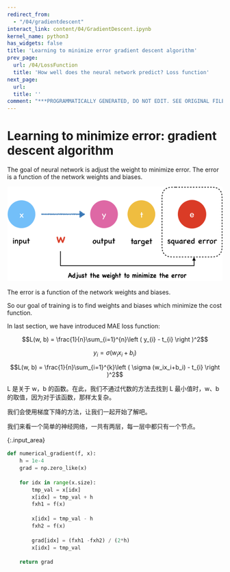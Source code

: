```yaml
---
redirect_from:
  - "/04/gradientdescent"
interact_link: content/04/GradientDescent.ipynb
kernel_name: python3
has_widgets: false
title: 'Learning to minimize error gradient descent algorithm'
prev_page:
  url: /04/LossFunction
  title: 'How well does the neural network predict? Loss function'
next_page:
  url: 
  title: ''
comment: "***PROGRAMMATICALLY GENERATED, DO NOT EDIT. SEE ORIGINAL FILES IN /content***"
---
```


# Learning to minimize error: gradient descent algorithm

The goal of neural network is adjust the weight to minimize error. The error is a function of the network weights and biases. 

![](img/GA0.png)

The error is a function of the network weights and biases. 

So our goal of training is to find weights and biases which minimize the cost function.

In last section, we have introduced MAE loss function:

$$L(w, b) = \frac{1}{n}\sum_{i=1}^{n}\left ( y_{i} - t_{i} \right )^2$$

$$y_i = \sigma (w_ix_i+b_i)$$

$$L(w, b) = \frac{1}{n}\sum_{i=1}^{k}\left ( \sigma (w_ix_i+b_i) - t_{i} \right )^2$$

L 是关于 w，b 的函数。在此，我们不通过代数的方法去找到 L 最小值时，w、b的取值，因为对于该函数，那样太复杂。

我们会使用梯度下降的方法，让我们一起开始了解吧。

我们来看一个简单的神经网络，一共有两层，每一层中都只有一个节点。



{:.input_area}
```python
def numerical_gradient(f, x):
    h = 1e-4
    grad = np.zero_like(x)
    
    for idx in range(x.size):
        tmp_val = x[idx]
        x[idx] = tmp_val + h
        fxh1 = f(x)
        
        x[idx] = tmp_val - h
        fxh2 = f(x)
        
        grad[idx] = (fxh1 -fxh2) / (2*h)
        x[idx] = tmp_val
        
    return grad
```

